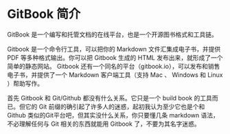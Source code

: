 # GitBook 简介

GitBook 是一个编写和托管文档的在线平台，也是一个开源图书格式和工具链。

Gitbook 是一个命令行工具，可以把你的 Markdown 文件汇集成电子书，并提供 PDF 等多种格式输出。你可以把 Gitbook 生成的 HTML 发布出来，就形成了一个简单的静态网站。 Gitbook 还有一个同名的平台（gitbook.io），可以发布和销售电子书，并提供了一个 Markdown 客户端工具（支持 Mac 、 Windows 和 Linux ）帮助写作。

首先 Gitbook 和 Git/Github 都没有什么关系。它只是一个 build book 的工具而已。但它的 Git 前缀的确引起了许多人的迷惑，起初我认为至少它也是个和 Github 类似的Git平台吧，但其实没什么关系，你只要懂几条 markdown 语法，不必理解任何与 Git 相关的东西就能用 Gitbook 了，不要为其名字迷惑。


